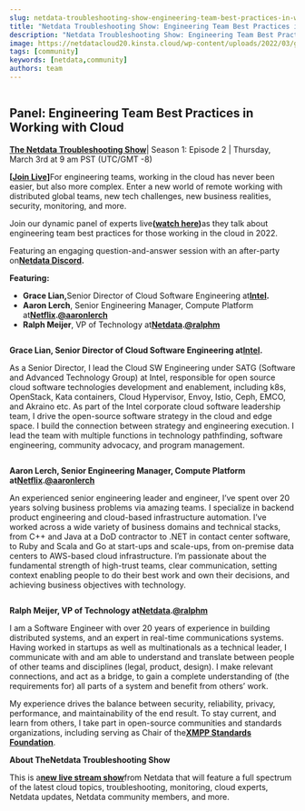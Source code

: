 ```yaml
---
slug: netdata-troubleshooting-show-engineering-team-best-practices-in-working-with-cloud
title: "Netdata Troubleshooting Show: Engineering Team Best Practices in Working with Cloud"
description: "Netdata Troubleshooting Show: Engineering Team Best Practices in Working with Cloud"
image: https://netdatacloud20.kinsta.cloud/wp-content/uploads/2022/03/group_promo.png
tags: [community]
keywords: [netdata,community]
authors: team
---
```


<!--truncate-->

<figure class="wp-block-image size-large"><img src="http://netdatacloud20.kinsta.cloud/wp-content/uploads/2022/03/group_promo-1200x675.png" alt="" class="wp-image-16147"/></figure>

## Panel: Engineering Team Best Practices in Working with Cloud

<a href="https://youtube.com/playlist?list=PL-P-gAHfL2KMN-LHSmQFjpEwl31rQYvam" target="_blank"><strong>The Netdata Troubleshooting Show</strong></a>| Season 1: Episode 2 | Thursday, March 3rd at 9 am PST (UTC/GMT -8)

<strong>[<a href="https://youtu.be/zY3DiRJ_DYc" target="_blank">Join Live</a>]</strong>For engineering teams, working in the cloud has never been easier, but also more complex. Enter a new world of remote working with distributed global teams, new tech challenges, new business realities, security, monitoring, and more.

Join our dynamic panel of experts live<strong>(</strong><a href="https://youtu.be/zY3DiRJ_DYc" target="_blank"><strong>watch here</strong></a><strong>)</strong>as they talk about engineering team best practices for those working in the cloud in 2022.

Featuring an engaging question-and-answer session with an after-party on<a href="https://discord.gg/kUk3nCmbtx" target="_blank"><strong>Netdata Discord</strong></a><strong>.</strong>

<strong>Featuring:</strong>

<ul><li><strong>Grace Lian,</strong>Senior Director of Cloud Software Engineering at<strong><a href="https://www.intel.com/content/www/us/en/homepage.html" target="_blank">Intel</a></strong><strong>.</strong></li><li><strong>Aaron Lerch</strong>, Senior Engineering Manager, Compute Platform at<strong><a href="https://www.netflix.com/" target="_blank">Netflix</a></strong><strong>.</strong><strong><a href="https://twitter.com/aaronlerch" target="_blank">@aaronlerch</a></strong></li><li><strong>Ralph Meijer</strong>, VP of Technology at<strong><a href="https://netdatacloud20.kinsta.cloud/" target="_blank">Netdata</a>.<a href="https://twitter.com/ralphm" target="_blank">@ralphm</a></strong></li></ul>

<figure class="wp-block-image size-full"><img src="https://netdatacloud20.kinsta.cloud/wp-content/uploads/2022/03/grace12-300x300-1.jpeg" alt="" class="wp-image-16191"/></figure>

<strong>Grace Lian, Senior Director of Cloud Software Engineering at</strong><a href="https://www.intel.com/content/www/us/en/homepage.html"><strong>Intel</strong></a><strong>.</strong>

As a Senior Director, I lead the Cloud SW Engineering under SATG (Software and Advanced Technology Group) at Intel, responsible for open source cloud software technologies development and enablement, including k8s, OpenStack, Kata containers, Cloud Hypervisor, Envoy, Istio, Ceph, EMCO, and Akraino etc. As part of the Intel corporate cloud software leadership team, I drive the open-source software strategy in the cloud and edge space. I build the connection between strategy and engineering execution. I lead the team with multiple functions in technology pathfinding, software engineering, community advocacy, and program management.

<figure class="wp-block-image size-full"><img src="https://netdatacloud20.kinsta.cloud/wp-content/uploads/2022/03/aar-300x300-1.jpeg" alt="" class="wp-image-16193"/></figure>

<strong>Aaron Lerch, Senior Engineering Manager, Compute Platform at</strong><a href="https://www.netflix.com/"><strong>Netflix</strong></a><strong>.</strong><a href="https://twitter.com/aaronlerch"><strong>@aaronlerch</strong></a>

An experienced senior engineering leader and engineer, I’ve spent over 20 years solving business problems via amazing teams. I specialize in backend product engineering and cloud-based infrastructure automation. I’ve worked across a wide variety of business domains and technical stacks, from C++ and Java at a DoD contractor to .NET in contact center software, to Ruby and Scala and Go at start-ups and scale-ups, from on-premise data centers to AWS-based cloud infrastructure. I’m passionate about the fundamental strength of high-trust teams, clear communication, setting context enabling people to do their best work and own their decisions, and achieving business objectives with technology.

<figure class="wp-block-image size-full"><img src="https://netdatacloud20.kinsta.cloud/wp-content/uploads/2022/03/ralphph.jpeg" alt="" class="wp-image-16196"/></figure>

<strong>Ralph Meijer, VP of Technology at</strong><a href="https://netdatacloud20.kinsta.cloud/"><strong>Netdata</strong></a><strong>.</strong><a href="https://twitter.com/ralphm"><strong>@ralphm</strong></a>

I am a Software Engineer with over 20 years of experience in building distributed systems, and an expert in real-time communications systems. Having worked in startups as well as multinationals as a technical leader, I communicate with and am able to understand and translate between people of other teams and disciplines (legal, product, design). I make relevant connections, and act as a bridge, to gain a complete understanding of (the requirements for) all parts of a system and benefit from others’ work.

My experience drives the balance between security, reliability, privacy, performance, and maintainability of the end result. To stay current, and learn from others, I take part in open-source communities and standards organizations, including serving as Chair of the<strong><a href="https://xmpp.org/" target="_blank">XMPP Standards Foundation</a></strong>.

<strong>About The</strong><strong>Netdata Troubleshooting Show</strong>

This is a<a href="https://youtube.com/playlist?list=PL-P-gAHfL2KMN-LHSmQFjpEwl31rQYvam"><strong>new live stream show</strong></a>from Netdata that will feature a full spectrum of the latest cloud topics, troubleshooting, monitoring, cloud experts, Netdata updates, Netdata community members, and more.

